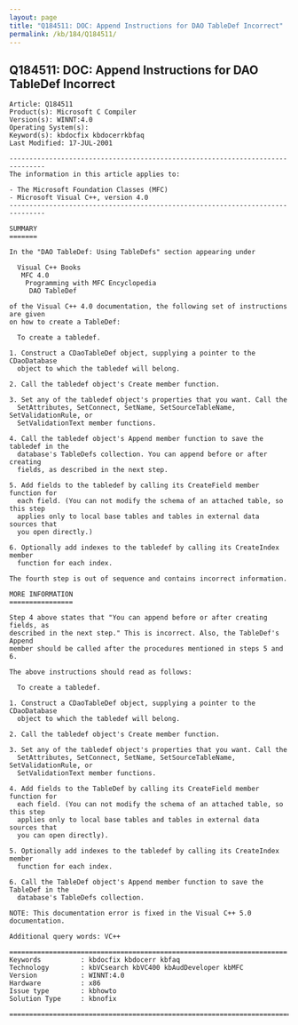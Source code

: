 ```yaml
---
layout: page
title: "Q184511: DOC: Append Instructions for DAO TableDef Incorrect"
permalink: /kb/184/Q184511/
---
```


## Q184511: DOC: Append Instructions for DAO TableDef Incorrect

	Article: Q184511
	Product(s): Microsoft C Compiler
	Version(s): WINNT:4.0
	Operating System(s): 
	Keyword(s): kbdocfix kbdocerrkbfaq
	Last Modified: 17-JUL-2001
	
	-------------------------------------------------------------------------------
	The information in this article applies to:
	
	- The Microsoft Foundation Classes (MFC) 
	- Microsoft Visual C++, version 4.0 
	-------------------------------------------------------------------------------
	
	SUMMARY
	=======
	
	In the "DAO TableDef: Using TableDefs" section appearing under
	
	  Visual C++ Books
	   MFC 4.0
	    Programming with MFC Encyclopedia
	     DAO TableDef
	
	of the Visual C++ 4.0 documentation, the following set of instructions are given
	on how to create a TableDef:
	
	  To create a tabledef.
	
	1. Construct a CDaoTableDef object, supplying a pointer to the CDaoDatabase
	  object to which the tabledef will belong.
	
	2. Call the tabledef object's Create member function.
	
	3. Set any of the tabledef object's properties that you want. Call the
	  SetAttributes, SetConnect, SetName, SetSourceTableName, SetValidationRule, or
	  SetValidationText member functions.
	
	4. Call the tabledef object's Append member function to save the tabledef in the
	  database's TableDefs collection. You can append before or after creating
	  fields, as described in the next step.
	
	5. Add fields to the tabledef by calling its CreateField member function for
	  each field. (You can not modify the schema of an attached table, so this step
	  applies only to local base tables and tables in external data sources that
	  you open directly.)
	
	6. Optionally add indexes to the tabledef by calling its CreateIndex member
	  function for each index.
	
	The fourth step is out of sequence and contains incorrect information.
	
	MORE INFORMATION
	================
	
	Step 4 above states that "You can append before or after creating fields, as
	described in the next step." This is incorrect. Also, the TableDef's Append
	member should be called after the procedures mentioned in steps 5 and 6.
	
	The above instructions should read as follows:
	
	  To create a tabledef.
	
	1. Construct a CDaoTableDef object, supplying a pointer to the CDaoDatabase
	  object to which the tabledef will belong.
	
	2. Call the tabledef object's Create member function.
	
	3. Set any of the tabledef object's properties that you want. Call the
	  SetAttributes, SetConnect, SetName, SetSourceTableName, SetValidationRule, or
	  SetValidationText member functions.
	
	4. Add fields to the TableDef by calling its CreateField member function for
	  each field. (You can not modify the schema of an attached table, so this step
	  applies only to local base tables and tables in external data sources that
	  you can open directly).
	
	5. Optionally add indexes to the tabledef by calling its CreateIndex member
	  function for each index.
	
	6. Call the TableDef object's Append member function to save the TableDef in the
	  database's TableDefs collection.
	
	NOTE: This documentation error is fixed in the Visual C++ 5.0 documentation.
	
	Additional query words: VC++
	
	======================================================================
	Keywords          : kbdocfix kbdocerr kbfaq
	Technology        : kbVCsearch kbVC400 kbAudDeveloper kbMFC
	Version           : WINNT:4.0
	Hardware          : x86
	Issue type        : kbhowto
	Solution Type     : kbnofix
	
	=============================================================================
	
